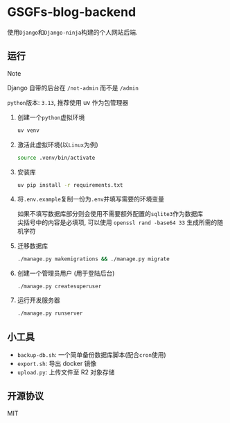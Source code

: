 # GSGFs-blog-backend

使用`Django`和`Django-ninja`构建的个人网站后端.

## 运行

> [!NOTE]
> Django 自带的后台在 `/not-admin` 而不是 `/admin`

`python`版本: `3.13`, 推荐使用 uv 作为包管理器

1. 创建一个`python`虚拟环境

   ```bash
   uv venv
   ```

2. 激活此虚拟环境(以`Linux`为例)

   ```bash
   source .venv/bin/activate
   ```

3. 安装库

   ```bash
   uv pip install -r requirements.txt
   ```

4. 将`.env.example`复制一份为`.env`并填写需要的环境变量

   如果不填写数据库部分则会使用不需要额外配置的`sqlite3`作为数据库  
   尖括号中的内容是必填项, 可以使用 `openssl rand -base64 33` 生成所需的随机字符

5. 迁移数据库

   ```bash
   ./manage.py makemigrations && ./manage.py migrate
   ```

6. 创建一个管理员用户 (用于登陆后台)

   ```
   ./manage.py createsuperuser
   ```

7. 运行开发服务器

   ```bash
   ./manage.py runserver
   ```

## 小工具

- `backup-db.sh`: 一个简单备份数据库脚本(配合`cron`使用)
- `export.sh`: 导出 docker 镜像
- `upload.py`: 上传文件至 R2 对象存储

## 开源协议

MIT
